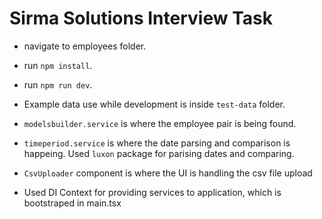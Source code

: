 # Sirma Solutions Interview Task

- navigate to employees folder.
- run `npm install`.
- run `npm run dev`.

- Example data use while development is inside `test-data` folder.
- `modelsbuilder.service` is where the employee pair is being found.
- `timeperiod.service` is where the date parsing and comparison is happeing. Used `luxon` package for parising dates and comparing.
- `CsvUploader` component is where the UI is handling the csv file upload
- Used DI Context for providing services to application, which is bootstraped in main.tsx
